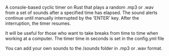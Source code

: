 A console-based cyclic timer on Rust that plays a random .mp3 or .wav from a set of sounds after a specified time has elapsed. The sound alerts continue until manually interrupted by the 'ENTER' key. After the interruption, the timer resumes.

It will be useful for those who want to take breaks from time to time when working at a computer. The timer time in seconds is set in the config.yml file

You can add your own sounds to the /sounds folder in .mp3 or .wav format.

